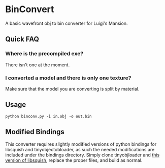 # BinConvert
A basic wavefront obj to bin converter for Luigi's Mansion.

## Quick FAQ

### Where is the precompiled exe?
There isn't one at the moment.

### I converted a model and there is only one texture?
Make sure that the model you are converting is split by material.

## Usage
`python binconv.py -i in.obj -o out.bin`

## Modified Bindings
This converter requires slightly modified versions of python bindings for libsquish and tinyobjectobloader, as such the needed modifications are included under the bindings directory. Simply clone tinyobjloader and [this version of libsquish](https://github.com/tito/libsquish), replace the proper files, and build as normal.
